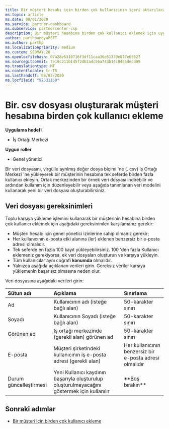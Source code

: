 ```yaml
---
title: Bir müşteri hesabı için birden çok kullanıcının içeri aktarılacağı. csv dosyası alanları
ms.topic: article
ms.date: 08/01/2020
ms.service: partner-dashboard
ms.subservice: partnercenter-csp
description: Bir müşteri hesabına birden çok kullanıcı eklemek için uygun alanlara sahip bir virgülle ayrılmış değer (. csv) dosyası oluşturun.
author: parthpandyaMSFT
ms.author: parthp
ms.localizationpriority: medium
ms.custom: SEOMAY.20
ms.openlocfilehash: 07a28e5310716f3df11caa36e51339e877e65627
ms.sourcegitcommit: 7e19c211b1d5f2db2a4c56a743b14c8485decd99
ms.translationtype: MT
ms.contentlocale: tr-TR
ms.lasthandoff: 08/03/2020
ms.locfileid: "92531159"
---
```

# <a name="add-multiple-users-to-a-customer-account-by-creating-a-csv-file"></a>Bir. csv dosyası oluşturarak müşteri hesabına birden çok kullanıcı ekleme

**Uygulama hedefi**

- İş Ortağı Merkezi

**Uygun roller**

- Genel yönetici

Bir veri dosyasını, virgülle ayrılmış değer dosya biçimi 'ne (. csv) Iş Ortağı Merkezi 'ne yükleyerek bir müşterinin hesabına tek seferde birden fazla kullanıcı ekleyin. Ortak merkezinden bir örnek veri dosyası indirebilir ve ardından kullanım için düzenleyebilir veya aşağıda tanımlanan veri modelini kullanarak yeni bir veri dosyası oluşturabilirsiniz.

## <a name="data-file-requirements"></a><a href="" id="creatingtheimportcsvfile"></a>Veri dosyası gereksinimleri

Toplu karşıya yükleme işlemini kullanarak bir müşterinin hesabına birden çok kullanıcı eklemek için aşağıdaki gereksinimleri karşılamanız gerekir:

- Müşteri hesabı için genel yönetici izinlerine sahip olmanız gerekir;
- Her kullanıcının e-posta etki alanına (ler) eklenen benzersiz bir e-posta adresi olmalıdır.
- Tek seferde en fazla 100 kayıt yükleyebilirsiniz. 100 'den fazla Kullanıcı eklemeniz gerekiyorsa, ek veri dosyaları oluşturun ve karşıya yükleyin.
- Tüm kullanıcılar aynı coğrafi **konumda** olmalıdır.
- Yalnızca aşağıda açıklanan verileri girin. Gereksiz veriler karşıya yüklemenin başarısız olmasına neden olur.

Veri dosyasına aşağıdaki verileri girin:

| **Sütun adı** | **Açıklama**  | **Sınırlama**  |
|:-------- |:------  |:----- |
| Ad  | Kullanıcının adı (isteğe bağlı alan)  | 50-karakter sınırı  |
| Soyadı  | Kullanıcının Soyadı (isteğe bağlı alan)  | 50-karakter sınırı  |
| Görünen ad    | Iş ortağı merkezinde (gerekli alan) görünen ad                            | 50-karakter sınırı                         |
| E-posta   | Müşteri şirketindeki kullanıcının iş e-posta adresi (gerekli alan)           | Her kullanıcının benzersiz bir e-posta adresi olmalıdır |
| Durum güncelleştirmesi   | Yeni Kullanıcı kaydının başarıyla oluşturulup oluşturulmayacağını göstermek için kullanılır | \*\*Boş bırakın\*\*                        |

## <a name="next-steps"></a>Sonraki adımlar

- [Bir müşteri için birden çok kullanıcı ekleme](adding-multiple-users-to-a-customer-account.md)